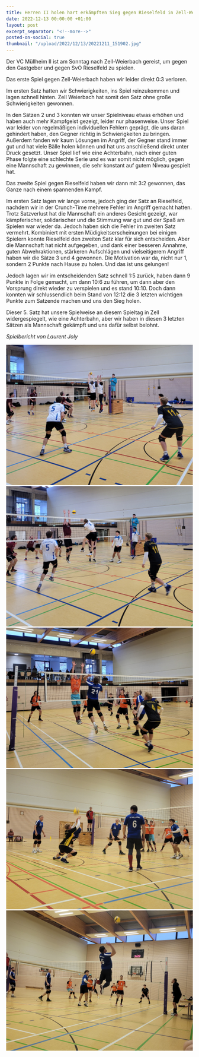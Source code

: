 ```yaml
---
title: Herren II holen hart erkämpften Sieg gegen Rieselfeld in Zell-Weierbach
date: 2022-12-13 00:00:00 +01:00
layout: post
excerpt_separator: "<!--more-->"
posted-on-social: true
thumbnail: "/upload/2022/12/13/20221211_151902.jpg"
---
```


Der VC Müllheim II ist am Sonntag nach Zell-Weierbach gereist, um gegen den Gastgeber und gegen SvO Rieselfeld zu spielen.

Das erste Spiel gegen Zell-Weierbach haben wir leider direkt 0:3 verloren.

Im ersten Satz hatten wir Schwierigkeiten, ins Spiel reinzukommen und lagen schnell hinten. Zell Weierbach hat somit den Satz ohne große Schwierigkeiten gewonnen.

In den Sätzen 2 und 3 konnten wir unser Spielniveau etwas erhöhen und haben auch mehr Kampfgeist gezeigt, leider nur phasenweise. Unser Spiel war leider von regelmäßigen individuellen Fehlern geprägt, die uns daran gehindert haben, den Gegner richtig in Schwierigkeiten zu bringen. Außerdem fanden wir kaum Lösungen im Angriff, der Gegner stand immer gut und hat viele Bälle holen können und hat uns anschließend direkt unter Druck gesetzt. Unser Spiel lief wie eine Achterbahn, nach einer guten Phase folgte eine schlechte Serie und es war somit nicht möglich, gegen eine Mannschaft zu gewinnen, die sehr konstant auf gutem Niveau gespielt hat.

Das zweite Spiel gegen Rieselfeld haben wir dann mit 3:2 gewonnen, das Ganze nach einem spannenden Kampf.

Im ersten Satz lagen wir lange vorne, jedoch ging der Satz an Rieselfeld, nachdem wir in der Crunch-Time mehrere Fehler im Angriff gemacht hatten. Trotz Satzverlust hat die Mannschaft ein anderes Gesicht gezeigt, war kämpferischer, solidarischer und die Stimmung war gut und der Spaß am Spielen war wieder da. Jedoch haben sich die Fehler im zweiten Satz vermehrt. Kombiniert mit ersten Müdigkeitserscheinungen bei einigen Spielern konnte Rieselfeld den zweiten Satz klar für sich entscheiden. Aber die Mannschaft hat nicht aufgegeben, und dank einer besseren Annahme, guten Abwehraktionen, stärkeren Aufschlägen und vielseitigerem Angriff haben wir die Sätze 3 und 4 gewonnen. Die Motivation war da, nicht nur 1, sondern 2 Punkte nach Hause zu holen. Und das ist uns gelungen!

Jedoch lagen wir im entscheidenden Satz schnell 1:5 zurück, haben dann 9 Punkte in Folge gemacht, um dann 10:6 zu führen, um dann aber den Vorsprung direkt wieder zu verspielen und es stand 10:10. Doch dann konnten wir schlussendlich beim Stand von 12:12 die 3 letzten wichtigen Punkte zum Satzende machen und uns den Sieg holen.

Dieser 5. Satz hat unsere Spielweise an diesem Spieltag in Zell widergespiegelt, wie eine Achterbahn, aber wir haben in diesen 3 letzten Sätzen als Mannschaft gekämpft und uns dafür selbst belohnt.

_Spielbericht von Laurent Joly_

![](/upload/2022/12/13/20221211_132234.jpg)![](/upload/2022/12/13/20221211_132329.jpg)![](/upload/2022/12/13/20221211_150520.jpg)![](/upload/2022/12/13/20221211_162124.jpg)![](/upload/2022/12/13/20221211_162140.jpg)
